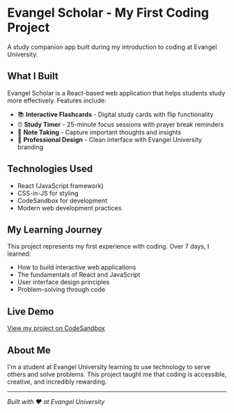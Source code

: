 # Evangel Scholar - My First Coding Project

A study companion app built during my introduction to coding at Evangel University.

## What I Built

Evangel Scholar is a React-based web application that helps students study more effectively. Features include:

- 📚 **Interactive Flashcards** - Digital study cards with flip functionality
- ⏰ **Study Timer** - 25-minute focus sessions with prayer break reminders  
- 📝 **Note Taking** - Capture important thoughts and insights
- 🎨 **Professional Design** - Clean interface with Evangel University branding

## Technologies Used

- React (JavaScript framework)
- CSS-in-JS for styling
- CodeSandbox for development
- Modern web development practices

## My Learning Journey

This project represents my first experience with coding. Over 7 days, I learned:

- How to build interactive web applications
- The fundamentals of React and JavaScript
- User interface design principles
- Problem-solving through code

## Live Demo

[View my project on CodeSandbox](https://6nfvqw.csb.app/)

## About Me

I'm a student at Evangel University learning to use technology to serve others and solve problems. This project taught me that coding is accessible, creative, and incredibly rewarding.

---

*Built with ❤️ at Evangel University*

